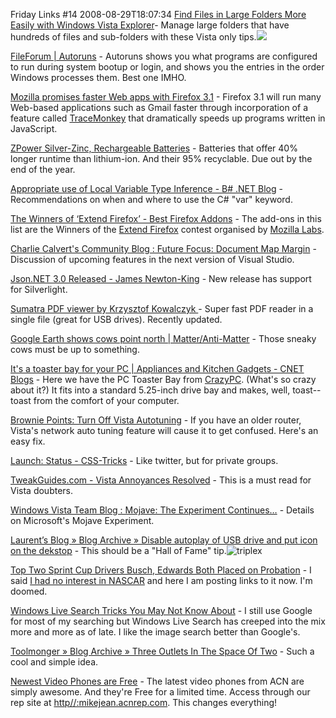 Friday Links #14
2008-08-29T18:07:34
[Find Files in Large Folders More Easily with Windows Vista Explorer](http://www.labnol.org/software/tutorials/find-file-folders-in-windows-vista-explorer/4315/)- Manage large folders that have hundreds of files and sub-folders with these Vista only tips.![](/content/images/links.gif)

[FileForum | Autoruns](http://fileforum.betanews.com/detail/Autoruns/1092024321/1) - Autoruns shows you what programs are configured to run during system bootup or login, and shows you the entries in the order Windows processes them. Best one IMHO.

[Mozilla promises faster Web apps with Firefox 3.1](http://news.cnet.com/8301-1001_3-10023723-92.html?part=rss&subj=news&tag=2547-1_3-0-5) - Firefox 3.1 will run many Web-based applications such as Gmail faster through incorporation of a feature called [TraceMonkey](https://wiki.mozilla.org/Summit2008/Sessions/Proposals/Tracing_and_JavaScript_performance) that dramatically speeds up programs written in JavaScript.

[ZPower Silver-Zinc, Rechargeable Batteries](http://www.zpowerbattery.com/) - Batteries that offer 40% longer runtime than lithium-ion. And their 95% recyclable. Due out by the end of the year.

[Appropriate use of Local Variable Type Inference - B# .NET Blog](http://community.bartdesmet.net/blogs/bart/archive/2008/08/23/appropriate-use-of-local-variable-type-inference.aspx) - Recommendations on when and where to use the C# "var" keyword.

[The Winners of ‘Extend Firefox’ - Best Firefox Addons](http://www.makeuseof.com/tag/a-closer-look-at-the-extend-firefox-winners/) - The add-ons in this list are the Winners of the [Extend Firefox](http://labs.mozilla.com/contests/extendfirefox3/) contest organised by [Mozilla Labs](http://labs.mozilla.com/).

[Charlie Calvert's Community Blog : Future Focus: Document Map Margin](http://blogs.msdn.com/charlie/archive/2008/08/15/future-focus-document-map-margin.aspx) - Discussion of upcoming features in the next version of Visual Studio.

[Json.NET 3.0 Released - James Newton-King](http://james.newtonking.com/archive/2008/08/25/json-net-3-0-released.aspx) - New release has support for Silverlight.

[Sumatra PDF viewer by Krzysztof Kowalczyk ](http://blog.kowalczyk.info/software/sumatrapdf/)- Super fast PDF reader in a single file (great for USB drives). Recently updated.

[Google Earth shows cows point north | Matter/Anti-Matter](http://news.cnet.com/8301-13641_3-10025918-44.html?part=rss&subj=news&tag=2547-1_3-0-5) - Those sneaky cows must be up to something.

[It's a toaster bay for your PC | Appliances and Kitchen Gadgets - CNET Blogs](http://blogs.cnet.com/8301-13553_1-10025959-32.html?part=rss&tag=feed&subj=AppliancesandKitchenGadgets) - Here we have the PC Toaster Bay from [CrazyPC](http://www.crazypc.com/other/misc/toast.htm). (What's so crazy about it?) It fits into a standard 5.25-inch drive bay and makes, well, toast--toast from the comfort of your computer.

[Brownie Points: Turn Off Vista Autotuning](http://mbrownchicago.spaces.live.com/Blog/cns%212221DC39E0C749A4%21908.entry) - If you have an older router, Vista's network auto tuning feature will cause it to get confused. Here's an easy fix.

[Launch: Status - CSS-Tricks](http://css-tricks.com/launch-status/) - Like twitter, but for private groups. 

[TweakGuides.com - Vista Annoyances Resolved](http://www.tweakguides.com/VA_1.html) - This is a must read for Vista doubters.

[Windows Vista Team Blog : Mojave: The Experiment Continues…](http://windowsvistablog.com/blogs/windowsvista/archive/2008/08/26/mojave-the-experiment-continues.aspx) - Details on Microsoft's Mojave Experiment.

[Laurent’s Blog » Blog Archive » Disable autoplay of USB drive and put icon on the dekstop](http://www.brichet.be/2008/08/13/disable-autoplay-of-usb-drive-and-put-icon-on-the-dekstop/) - This should be a "Hall of Fame" tip.![triplex](/content/images/blog/FridayLinks14_BFD2/triplex_thumb.jpg)

[Top Two Sprint Cup Drivers Busch, Edwards Both Placed on Probation](http://www.dailyme.com/story/2008082700015419/) - I said [I had no interest in NASCAR](/blog/post/2008/08/17/nascar) and here I am posting links to it now. I'm doomed.

[Windows Live Search Tricks You May Not Know About](http://www.labnol.org/internet/search/windows-live-search-tricks-hacks/4337/) - I still use Google for most of my searching but Windows Live Search has creeped into the mix more and more as of late. I like the image search better than Google's.

[Toolmonger » Blog Archive » Three Outlets In The Space Of Two](http://toolmonger.com/2008/08/28/three-outlets-in-the-space-of-two/) - Such a cool and simple idea.

[Newest Video Phones are Free](http://myacn.com) - The latest video phones from ACN are simply awesome. And they're Free for a limited time. Access through our rep site at [http//:mikejean.acnrep.com](http://mikejean.acnrep.com). This changes everything!
